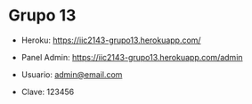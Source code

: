 # Grupo 13

* Heroku: https://iic2143-grupo13.herokuapp.com/


* Panel Admin: https://iic2143-grupo13.herokuapp.com/admin
* Usuario: admin@email.com
* Clave: 123456
